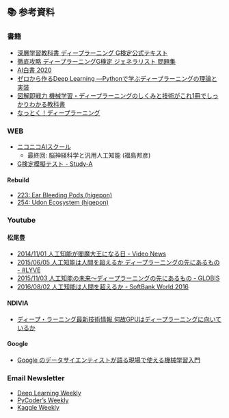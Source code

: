 ## :books: 参考資料

### 書籍
- [深層学習教科書 ディープラーニング G検定公式テキスト](https://www.shoeisha.co.jp/book/detail/9784798157559)
- [徹底攻略 ディープラーニングG検定 ジェネラリスト 問題集](https://book.impress.co.jp/books/1118101076)
- [AI白書 2020](https://www.ipa.go.jp/ikc/publish/ai_hakusyo.html)
- [ゼロから作るDeep Learning ―Pythonで学ぶディープラーニングの理論と実装](https://www.oreilly.co.jp/books/9784873117584/)
- [図解即戦力
機械学習・ディープラーニングのしくみと技術がこれ1冊でしっかりわかる教科書](https://gihyo.jp/book/2019/978-4-297-10640-9)
- [なっとく！ディープラーニング](https://www.shoeisha.co.jp/book/detail/9784798166247)

### WEB
- [ニコニコAIスクール](http://nico2.ai/)
  - 最終回: 脳神経科学と汎用人工知能 (福島邦彦)
- [G検定模擬テスト - Study-A](http://study-ai.com/generalist/)

#### Rebuild
- [223: Ear Bleeding Pods (higepon)](https://rebuild.fm/223/#t=00:00)
- [254: Udon Ecosystem (higepon)](https://rebuild.fm/254/#t=36:24)

### Youtube

#### 松尾豊
- [2014/11/01 人工知能が閻魔大王になる日 - Video News](https://www.youtube.com/watch?v=U-O4eINZNXE)
- [2015/06/05 人工知能は人間を超えるか ディープラーニングの先にあるもの - #LYVE](https://www.youtube.com/watch?v=lqywEafvq_Q)
- [2015/11/03 人工知能の未来～ディープラーニングの先にあるもの - GLOBIS](https://www.youtube.com/watch?v=GbmKWY7SLng)
- [2016/08/02 人工知能は人間を超えるか - SoftBank World 2016](https://www.youtube.com/watch?v=7bvfl_M5vPQ)

#### NDIVIA
- [ディープ・ラーニング最新技術情報 何故GPUはディープラーニングに向いているか](https://www.youtube.com/watch?v=1aHQ2tVVlj8)

#### Google
- [Google のデータサイエンティストが語る現場で使える機械学習入門](https://www.youtube.com/watch?v=PARsDyRJMWE)

### Email Newsletter

- [Deep Learning Weekly](https://www.deeplearningweekly.com/)
- [PyCoder’s Weekly](https://pycoders.com/)
- [Kaggle Weekly](https://www.getrevue.co/profile/upura)
